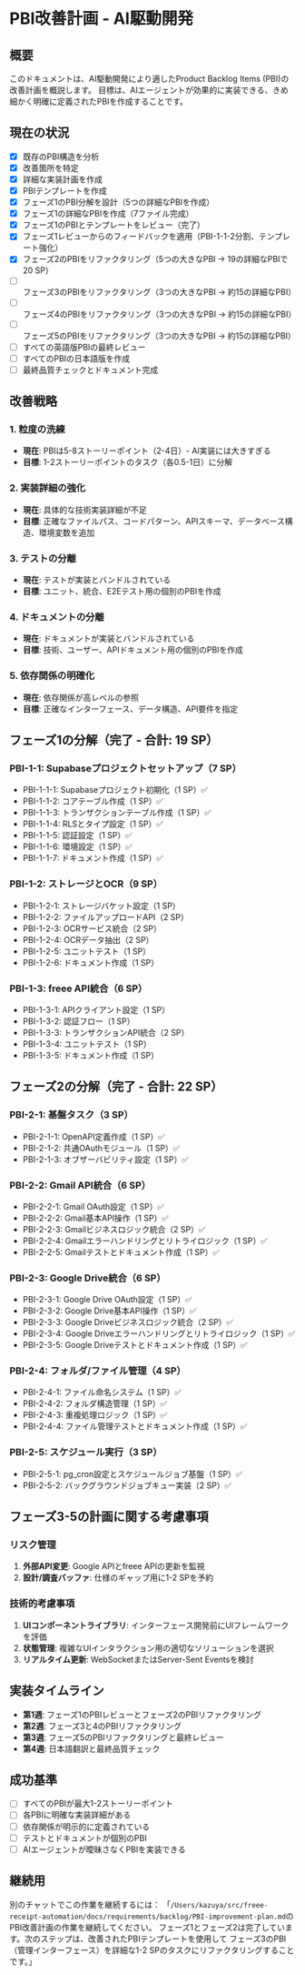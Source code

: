 # PBI改善計画 - AI駆動開発

## 概要

このドキュメントは、AI駆動開発により適したProduct Backlog Items (PBI)の改善計画を概説します。
目標は、AIエージェントが効果的に実装できる、きめ細かく明確に定義されたPBIを作成することです。

## 現在の状況

- [x] 既存のPBI構造を分析
- [x] 改善箇所を特定
- [x] 詳細な実装計画を作成
- [x] PBIテンプレートを作成
- [x] フェーズ1のPBI分解を設計（5つの詳細なPBIを作成）
- [x] フェーズ1の詳細なPBIを作成（7ファイル完成）
- [x] フェーズ1のPBIとテンプレートをレビュー（完了）
- [x] フェーズ1レビューからのフィードバックを適用（PBI-1-1-2分割、テンプレート強化）
- [x] フェーズ2のPBIをリファクタリング（5つの大きなPBI → 19の詳細なPBIで20 SP）
- [ ] フェーズ3のPBIをリファクタリング（3つの大きなPBI → 約15の詳細なPBI）
- [ ] フェーズ4のPBIをリファクタリング（3つの大きなPBI → 約15の詳細なPBI）
- [ ] フェーズ5のPBIをリファクタリング（3つの大きなPBI → 約15の詳細なPBI）
- [ ] すべての英語版PBIの最終レビュー
- [ ] すべてのPBIの日本語版を作成
- [ ] 最終品質チェックとドキュメント完成

## 改善戦略

### 1. 粒度の洗練

- **現在**: PBIは5-8ストーリーポイント（2-4日）- AI実装には大きすぎる
- **目標**: 1-2ストーリーポイントのタスク（各0.5-1日）に分解

### 2. 実装詳細の強化

- **現在**: 具体的な技術実装詳細が不足
- **目標**: 正確なファイルパス、コードパターン、APIスキーマ、データベース構造、環境変数を追加

### 3. テストの分離

- **現在**: テストが実装とバンドルされている
- **目標**: ユニット、統合、E2Eテスト用の個別のPBIを作成

### 4. ドキュメントの分離

- **現在**: ドキュメントが実装とバンドルされている
- **目標**: 技術、ユーザー、APIドキュメント用の個別のPBIを作成

### 5. 依存関係の明確化

- **現在**: 依存関係が高レベルの参照
- **目標**: 正確なインターフェース、データ構造、API要件を指定

## フェーズ1の分解（完了 - 合計: 19 SP）

### PBI-1-1: Supabaseプロジェクトセットアップ（7 SP）

- PBI-1-1-1: Supabaseプロジェクト初期化（1 SP）✅
- PBI-1-1-2: コアテーブル作成（1 SP）✅
- PBI-1-1-3: トランザクションテーブル作成（1 SP）✅
- PBI-1-1-4: RLSとタイプ設定（1 SP）✅
- PBI-1-1-5: 認証設定（1 SP）✅
- PBI-1-1-6: 環境設定（1 SP）✅
- PBI-1-1-7: ドキュメント作成（1 SP）✅

### PBI-1-2: ストレージとOCR（9 SP）

- PBI-1-2-1: ストレージバケット設定（1 SP）
- PBI-1-2-2: ファイルアップロードAPI（2 SP）
- PBI-1-2-3: OCRサービス統合（2 SP）
- PBI-1-2-4: OCRデータ抽出（2 SP）
- PBI-1-2-5: ユニットテスト（1 SP）
- PBI-1-2-6: ドキュメント作成（1 SP）

### PBI-1-3: freee API統合（6 SP）

- PBI-1-3-1: APIクライアント設定（1 SP）
- PBI-1-3-2: 認証フロー（1 SP）
- PBI-1-3-3: トランザクションAPI統合（2 SP）
- PBI-1-3-4: ユニットテスト（1 SP）
- PBI-1-3-5: ドキュメント作成（1 SP）

## フェーズ2の分解（完了 - 合計: 22 SP）

### PBI-2-1: 基盤タスク（3 SP）

- PBI-2-1-1: OpenAPI定義作成（1 SP）✅
- PBI-2-1-2: 共通OAuthモジュール（1 SP）✅
- PBI-2-1-3: オブザーバビリティ設定（1 SP）✅

### PBI-2-2: Gmail API統合（6 SP）

- PBI-2-2-1: Gmail OAuth設定（1 SP）✅
- PBI-2-2-2: Gmail基本API操作（1 SP）✅
- PBI-2-2-3: Gmailビジネスロジック統合（2 SP）✅
- PBI-2-2-4: Gmailエラーハンドリングとリトライロジック（1 SP）✅
- PBI-2-2-5: Gmailテストとドキュメント作成（1 SP）✅

### PBI-2-3: Google Drive統合（6 SP）

- PBI-2-3-1: Google Drive OAuth設定（1 SP）✅
- PBI-2-3-2: Google Drive基本API操作（1 SP）✅
- PBI-2-3-3: Google Driveビジネスロジック統合（2 SP）✅
- PBI-2-3-4: Google Driveエラーハンドリングとリトライロジック（1 SP）✅
- PBI-2-3-5: Google Driveテストとドキュメント作成（1 SP）✅

### PBI-2-4: フォルダ/ファイル管理（4 SP）

- PBI-2-4-1: ファイル命名システム（1 SP）✅
- PBI-2-4-2: フォルダ構造管理（1 SP）✅
- PBI-2-4-3: 重複処理ロジック（1 SP）✅
- PBI-2-4-4: ファイル管理テストとドキュメント作成（1 SP）✅

### PBI-2-5: スケジュール実行（3 SP）

- PBI-2-5-1: pg_cron設定とスケジュールジョブ基盤（1 SP）✅
- PBI-2-5-2: バックグラウンドジョブキュー実装（2 SP）✅

## フェーズ3-5の計画に関する考慮事項

### リスク管理

1. **外部API変更**: Google APIとfreee APIの更新を監視
2. **設計/調査バッファ**: 仕様のギャップ用に1-2 SPを予約

### 技術的考慮事項

1. **UIコンポーネントライブラリ**: インターフェース開発前にUIフレームワークを評価
2. **状態管理**: 複雑なUIインタラクション用の適切なソリューションを選択
3. **リアルタイム更新**: WebSocketまたはServer-Sent Eventsを検討

## 実装タイムライン

- **第1週**: フェーズ1のPBIレビューとフェーズ2のPBIリファクタリング
- **第2週**: フェーズ3と4のPBIリファクタリング
- **第3週**: フェーズ5のPBIリファクタリングと最終レビュー
- **第4週**: 日本語翻訳と最終品質チェック

## 成功基準

- [ ] すべてのPBIが最大1-2ストーリーポイント
- [ ] 各PBIに明確な実装詳細がある
- [ ] 依存関係が明示的に定義されている
- [ ] テストとドキュメントが個別のPBI
- [ ] AIエージェントが曖昧さなくPBIを実装できる

## 継続用

別のチャットでこの作業を継続するには：
「`/Users/kazuya/src/freee-receipt-automation/docs/requirements/backlog/PBI-improvement-plan.md`の
PBI改善計画の作業を継続してください。
フェーズ1とフェーズ2は完了しています。次のステップは、改善されたPBIテンプレートを使用して
フェーズ3のPBI（管理インターフェース）を詳細な1-2 SPのタスクにリファクタリングすることです。」
